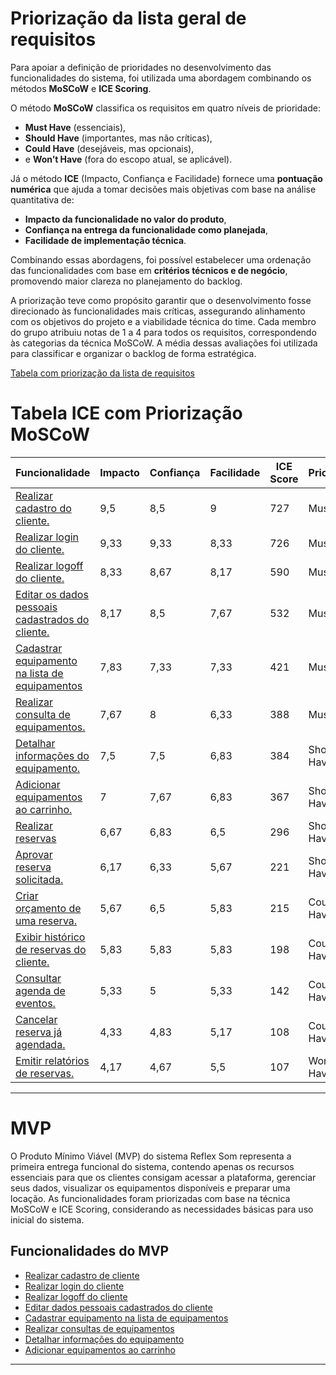 # Priorização da lista geral de requisitos

Para apoiar a definição de prioridades no desenvolvimento das funcionalidades do sistema, foi utilizada uma abordagem combinando os métodos **MoSCoW** e **ICE Scoring**.

O método **MoSCoW** classifica os requisitos em quatro níveis de prioridade:

* **Must Have** (essenciais),
* **Should Have** (importantes, mas não críticas),
* **Could Have** (desejáveis, mas opcionais),
* e **Won’t Have** (fora do escopo atual, se aplicável).

Já o método **ICE** (Impacto, Confiança e Facilidade) fornece uma **pontuação numérica** que ajuda a tomar decisões mais objetivas com base na análise quantitativa de:

* **Impacto da funcionalidade no valor do produto**,
* **Confiança na entrega da funcionalidade como planejada**,
* **Facilidade de implementação técnica**.

Combinando essas abordagens, foi possível estabelecer uma ordenação das funcionalidades com base em **critérios técnicos e de negócio**, promovendo maior clareza no planejamento do backlog.


A priorização teve como propósito garantir que o desenvolvimento fosse direcionado às funcionalidades mais críticas, assegurando alinhamento com os objetivos do projeto e a viabilidade técnica do time.
Cada membro do grupo atribuiu notas de 1 a 4 para todos os requisitos, correspondendo às categorias da técnica MoSCoW. A média dessas avaliações foi utilizada para classificar e organizar o backlog de forma estratégica.

[Tabela com priorização da lista de requisitos](https://docs.google.com/spreadsheets/d/1SSCgo9blXFhiqFjJSi09K6nsdQz9eZsQeCzyl_3TFL8/edit?usp=sharing)

# Tabela ICE com Priorização MoSCoW

| Funcionalidade                                         | Impacto | Confiança | Facilidade | ICE Score | Prioridade  |
|--------------------------------------------------------|---------|-----------|------------|-----------|-------------|
| [Realizar cadastro do cliente.](https://github.com/mdsreq-fga-unb/2025.1-T01-ReflexSom/issues/72)                    | 9,5     | 8,5     | 9       | 727       | Must Have   |
| [Realizar login do cliente.](https://github.com/mdsreq-fga-unb/2025.1-T01-ReflexSom/issues/30)                       | 9,33    | 9,33    | 8,33    | 726       | Must Have   |
| [Realizar logoff do cliente.](https://github.com/mdsreq-fga-unb/2025.1-T01-ReflexSom/issues/90)                      | 8,33    | 8,67    | 8,17    | 590       | Must Have   |
| [Editar os dados pessoais cadastrados do cliente.](https://github.com/mdsreq-fga-unb/2025.1-T01-ReflexSom/issues/14) | 8,17    | 8,5     | 7,67    | 532       | Must Have   |
| [Cadastrar equipamento na lista de equipamentos](https://github.com/mdsreq-fga-unb/2025.1-T01-ReflexSom/issues/29)   | 7,83    | 7,33    | 7,33    | 421       | Must Have   |
| [Realizar consulta de equipamentos.](https://github.com/mdsreq-fga-unb/2025.1-T01-ReflexSom/issues/75)               | 7,67    | 8       | 6,33    | 388       | Must Have   |
| [Detalhar informações do equipamento.](https://github.com/mdsreq-fga-unb/2025.1-T01-ReflexSom/issues/98)             | 7,5     | 7,5     | 6,83    | 384       | Should Have |
| [Adicionar equipamentos ao carrinho.](https://github.com/mdsreq-fga-unb/2025.1-T01-ReflexSom/issues/68)              | 7       | 7,67    | 6,83    | 367       | Should Have |
| [Realizar reservas](https://github.com/mdsreq-fga-unb/2025.1-T01-ReflexSom/issues/30)                                | 6,67    | 6,83    | 6,5     | 296       | Should Have |
| [Aprovar reserva solicitada.](https://github.com/mdsreq-fga-unb/2025.1-T01-ReflexSom/issues/19)                      | 6,17    | 6,33    | 5,67    | 221       | Should Have |
| [Criar orçamento de uma reserva.](https://github.com/mdsreq-fga-unb/2025.1-T01-ReflexSom/issues/5)                   | 5,67    | 6,5     | 5,83    | 215       | Could Have  |
| [Exibir histórico de reservas do cliente.](https://github.com/mdsreq-fga-unb/2025.1-T01-ReflexSom/issues/1)          | 5,83    | 5,83    | 5,83    | 198       | Could Have  |
| [Consultar agenda de eventos.](https://github.com/mdsreq-fga-unb/2025.1-T01-ReflexSom/issues/40)                     | 5,33    | 5       | 5,33    | 142       | Could Have  |
| [Cancelar reserva já agendada.](https://github.com/mdsreq-fga-unb/2025.1-T01-ReflexSom/issues/82)                    | 4,33    | 4,83    | 5,17    | 108       | Could Have  |
| [Emitir relatórios de reservas.](https://github.com/mdsreq-fga-unb/2025.1-T01-ReflexSom/issues/12)                   | 4,17    | 4,67    | 5,5     | 107       | Won't Have  |


<!-- | Criar painel de controle de reservas                   | 8       | 8         | 5          | 320       | Should Have | -->
---


# MVP
O Produto Mínimo Viável (MVP) do sistema Reflex Som representa a primeira entrega funcional do sistema, contendo apenas os recursos essenciais para que os clientes consigam acessar a plataforma, gerenciar seus dados, visualizar os equipamentos disponíveis e preparar uma locação. As funcionalidades foram priorizadas com base na técnica MoSCoW e ICE Scoring, considerando as necessidades básicas para uso inicial do sistema.

## Funcionalidades do MVP

- [Realizar cadastro de cliente](https://github.com/mdsreq-fga-unb/2025.1-T01-ReflexSom/issues/9)
- [Realizar login do cliente](https://github.com/mdsreq-fga-unb/2025.1-T01-ReflexSom/issues/6)
- [Realizar logoff do cliente](https://github.com/mdsreq-fga-unb/2025.1-T01-ReflexSom/issues/12)
- [Editar dados pessoais cadastrados do cliente](https://github.com/mdsreq-fga-unb/2025.1-T01-ReflexSom/issues/13)
- [Cadastrar equipamento na lista de equipamentos](https://github.com/mdsreq-fga-unb/2025.1-T01-ReflexSom/issues/26)
- [Realizar consultas de equipamentos](https://github.com/mdsreq-fga-unb/2025.1-T01-ReflexSom/issues/15)
- [Detalhar informações do equipamento](https://github.com/mdsreq-fga-unb/2025.1-T01-ReflexSom/issues/17)
- [Adicionar equipamentos ao carrinho](https://github.com/mdsreq-fga-unb/2025.1-T01-ReflexSom/issues/19)

---












<!-- # CRITÉRIOS DE PRIORIZAÇÃO

## 1. Valor de Negócio
O quanto isso contribui para os objetivos estratégicos (receita, redução de custos, satisfação do cliente)?

- **Escala de 1 a 5**:
  - 1 = Nenhum impacto visível
  - 2 = Baixo impacto
  - 3 = Impacto moderado
  - 4 = Alto impacto
  - 5 = Impacto crítico/transformador


## 2. Risco / Complexidade
Qual o nível de incerteza ou dificuldade técnica?

- **Escala de 1 a 5 (quanto menor, melhor)**:
  - 1 = Muito simples, conhecido
  - 2 = Simples, poucas dependências
  - 3 = Moderado, algum risco
  - 4 = Complexo, tecnologias novas
  - 5 = Muito complexo, risco alto


## 3. Dependências
Isso depende ou bloqueia outras iniciativas?

- **Escala de 1 a 5**:
  - 1 = Independente
  - 2 = Depende de algo menor
  - 3 = Depende de outro time/área
  - 4 = Bloqueia outras entregas importantes
  - 5 = Crítico para uma cadeia de entregas


## 4. Impacto no Usuário Final
Quão perceptível e positiva será essa entrega para o usuário?

- **Escala de 1 a 5**:
  - 1 = Usuário não percebe
  - 2 = Leve melhoria
  - 3 = Boa melhoria de usabilidade
  - 4 = Grande impacto na experiência
  - 5 = Transformação significativa

--- -->